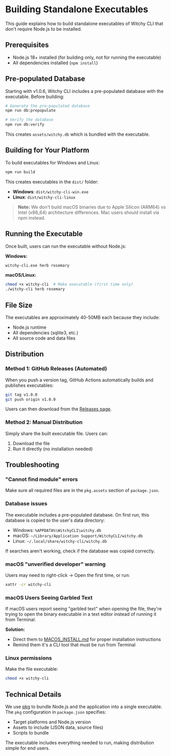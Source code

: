 # Building Standalone Executables

This guide explains how to build standalone executables of Witchy CLI that don't require Node.js to be installed.

## Prerequisites

- Node.js 18+ installed (for building only, not for running the executable)
- All dependencies installed (`npm install`)

## Pre-populated Database

Starting with v1.0.6, Witchy CLI includes a pre-populated database with the executable. Before building:

```bash
# Generate the pre-populated database
npm run db:prepopulate

# Verify the database
npm run db:verify
```

This creates `assets/witchy.db` which is bundled with the executable.

## Building for Your Platform

To build executables for Windows and Linux:

```bash
npm run build
```

This creates executables in the `dist/` folder:

- **Windows**: `dist/witchy-cli-win.exe`
- **Linux**: `dist/witchy-cli-linux`

> **Note:** We don't build macOS binaries due to Apple Silicon (ARM64) vs Intel (x86_64) architecture differences. Mac users should install via npm instead.

## Running the Executable

Once built, users can run the executable without Node.js:

**Windows:**

```cmd
witchy-cli.exe herb rosemary
```

**macOS/Linux:**

```bash
chmod +x witchy-cli  # Make executable (first time only)
./witchy-cli herb rosemary
```

## File Size

The executables are approximately 40-50MB each because they include:

- Node.js runtime
- All dependencies (sqlite3, etc.)
- All source code and data files

## Distribution

### Method 1: GitHub Releases (Automated)

When you push a version tag, GitHub Actions automatically builds and publishes executables:

```bash
git tag v1.0.0
git push origin v1.0.0
```

Users can then download from the [Releases page](https://github.com/the-amber-joy/witchy-cli/releases).

### Method 2: Manual Distribution

Simply share the built executable file. Users can:

1. Download the file
2. Run it directly (no installation needed)

## Troubleshooting

### "Cannot find module" errors

Make sure all required files are in the `pkg.assets` section of `package.json`.

### Database issues

The executable includes a pre-populated database. On first run, this database is copied to the user's data directory:

- Windows: `%APPDATA%\WitchyCLI\witchy.db`
- macOS: `~/Library/Application Support/WitchyCLI/witchy.db`
- Linux: `~/.local/share/witchy-cli/witchy.db`

If searches aren't working, check if the database was copied correctly.

### macOS "unverified developer" warning

Users may need to right-click → Open the first time, or run:

```bash
xattr -cr witchy-cli
```

### macOS Users Seeing Garbled Text

If macOS users report seeing "garbled text" when opening the file, they're trying to open the binary executable in a text editor instead of running it from Terminal.

**Solution:**

- Direct them to [MACOS_INSTALL.md](MACOS_INSTALL.md) for proper installation instructions
- Remind them it's a CLI tool that must be run from Terminal

### Linux permissions

Make the file executable:

```bash
chmod +x witchy-cli
```

## Technical Details

We use [pkg](https://github.com/vercel/pkg) to bundle Node.js and the application into a single executable. The `pkg` configuration in `package.json` specifies:

- Target platforms and Node.js version
- Assets to include (JSON data, source files)
- Scripts to bundle

The executable includes everything needed to run, making distribution simple for end users.
